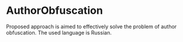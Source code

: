 # AuthorObfuscation
Proposed approach is aimed to effectively solve the problem of author obfuscation. The used language is Russian.
